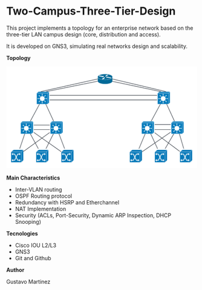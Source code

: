 # Two-Campus-Three-Tier-Design

This project implements a topology for an enterprise network based on the three-tier LAN campus design (core, distribution and access).

It is developed on GNS3, simulating real networks design and scalability.

**Topology**

![Topología de red](diagrams/topologia.png)


**Main Characteristics**

- Inter-VLAN routing
- OSPF Routing protocol
- Redundancy with HSRP and Etherchannel
- NAT Implementation
- Security (ACLs, Port-Security, Dynamic ARP Inspection, DHCP Snooping)

**Tecnologies**

- Cisco IOU L2/L3
- GNS3
- Git and Github



**Author** 

Gustavo Martinez
